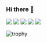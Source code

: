 ### Hi there 👋

![](http://github-profile-summary-cards.vercel.app/api/cards/profile-details?username=slont&theme=2077)
![](http://github-profile-summary-cards.vercel.app/api/cards/repos-per-language?username=slont&theme=2077)
![](http://github-profile-summary-cards.vercel.app/api/cards/most-commit-language?username=slont&theme=2077)
![](http://github-profile-summary-cards.vercel.app/api/cards/stats?username=slont&theme=2077)
![](http://github-profile-summary-cards.vercel.app/api/cards/productive-time?username=slont&theme=2077&utcOffset=9)

![trophy](https://github-profile-trophy.vercel.app/api?username=slont&count_private=true&theme=onedark)

<!--
**slont/slont** is a ✨ _special_ ✨ repository because its `README.md` (this file) appears on your GitHub profile.

Here are some ideas to get you started:

- 🔭 I’m currently working on ...
- 🌱 I’m currently learning ...
- 👯 I’m looking to collaborate on ...
- 🤔 I’m looking for help with ...
- 💬 Ask me about ...
- 📫 How to reach me: ...
- 😄 Pronouns: ...
- ⚡ Fun fact: ...
-->
